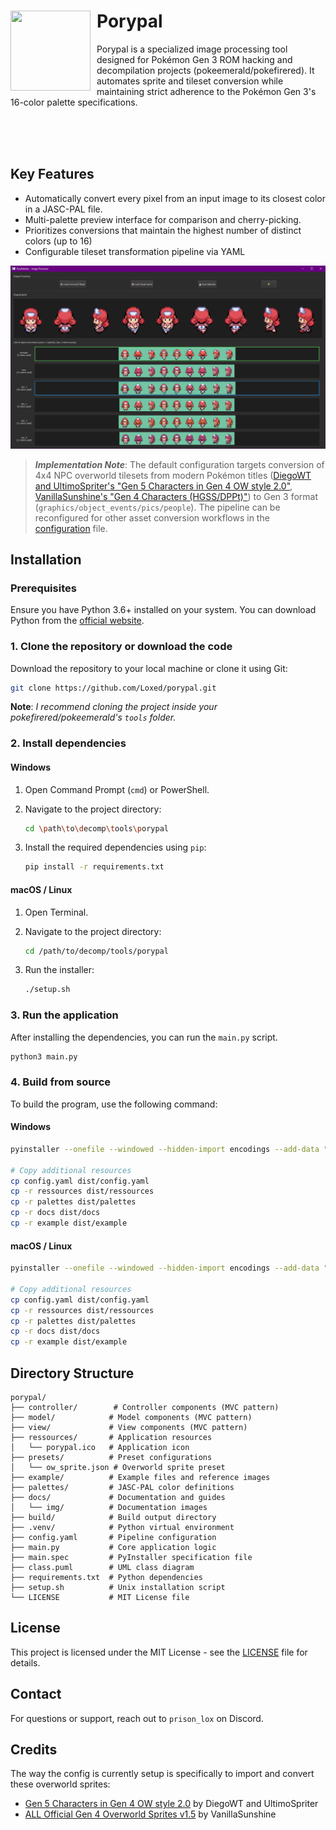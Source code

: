 # <span style="float: left; margin-right: 10px;"><img src="gui/porypal.ico" width="128" height="128"></span> Porypal


Porypal is a specialized image processing tool designed for Pokémon Gen 3 ROM hacking and decompilation projects (pokeemerald/pokefirered). It automates sprite and tileset conversion while maintaining strict adherence to the Pokémon Gen 3's 16-color palette specifications.

<br>
<br>
<br>

## Key Features

  - Automatically convert every pixel from an input image to its closest color in a JASC-PAL file.
  - Multi-palette preview interface for comparison and cherry-picking.
  - Prioritizes conversions that maintain the highest number of distinct colors (up to 16)
  - Configurable tileset transformation pipeline via YAML

![Porypal UI](docs/img/ui.png)


> **_Implementation Note_**: The default configuration targets conversion of 4x4 NPC overworld tilesets from modern Pokémon titles ([DiegoWT and UltimoSpriter's "Gen 5 Characters in Gen 4 OW style 2.0"](https://web.archive.org/web/20231001155146/https://reliccastle.com/resources/370/), [VanillaSunshine's "Gen 4 Characters (HGSS/DPPt)"](https://eeveeexpo.com/resources/404/)) to Gen 3 format (`graphics/object_events/pics/people`). The pipeline can be reconfigured for other asset conversion workflows in the [configuration](config.yaml) file.

## Installation

### Prerequisites
Ensure you have Python 3.6+ installed on your system. You can download Python from the [official website](https://www.python.org/downloads/).

### 1. Clone the repository or download the code
Download the repository to your local machine or clone it using Git:


```bash
git clone https://github.com/Loxed/porypal.git
```
**Note**: _I recommend cloning the project inside your pokefirered/pokeemerald's `tools` folder._

### 2. Install dependencies

#### Windows
1. Open Command Prompt (`cmd`) or PowerShell.
2. Navigate to the project directory:

   ```bash
   cd \path\to\decomp\tools\porypal
   ```

3. Install the required dependencies using `pip`:

   ```bash
   pip install -r requirements.txt
   ```

#### macOS / Linux
1. Open Terminal.
2. Navigate to the project directory:

   ```bash
   cd /path/to/decomp/tools/porypal
   ```

3. Run the installer:
    ```bash
    ./setup.sh
    ```

### 3. Run the application

After installing the dependencies, you can run the `main.py` script.

   ```bash
   python3 main.py
   ```

### 4. Build from source

To build the program, use the following command:

#### Windows

```bash
pyinstaller --onefile --windowed --hidden-import encodings --add-data "palettes;palettes" --icon="ressources/porypal.ico" --add-data="ressources/porypal.ico;." .\main.py

# Copy additional resources
cp config.yaml dist/config.yaml
cp -r ressources dist/ressources
cp -r palettes dist/palettes
cp -r docs dist/docs
cp -r example dist/example
```

#### macOS / Linux

```bash
pyinstaller --onefile --windowed --hidden-import encodings --add-data "palettes:palettes" --icon="ressources/porypal.ico" --add-data="ressources/porypal.ico:." ./main.py

# Copy additional resources
cp config.yaml dist/config.yaml
cp -r ressources dist/ressources
cp -r palettes dist/palettes
cp -r docs dist/docs
cp -r example dist/example
```

## Directory Structure

```
porypal/
├── controller/        # Controller components (MVC pattern)
├── model/            # Model components (MVC pattern)
├── view/             # View components (MVC pattern)
├── ressources/       # Application resources
│   └── porypal.ico   # Application icon
├── presets/          # Preset configurations
│   └── ow_sprite.json # Overworld sprite preset
├── example/          # Example files and reference images
├── palettes/         # JASC-PAL color definitions
├── docs/             # Documentation and guides
│   └── img/          # Documentation images
├── build/            # Build output directory
├── .venv/            # Python virtual environment
├── config.yaml       # Pipeline configuration
├── main.py           # Core application logic
├── main.spec         # PyInstaller specification file
├── class.puml        # UML class diagram
├── requirements.txt  # Python dependencies
├── setup.sh          # Unix installation script
└── LICENSE           # MIT License file
```

## License
This project is licensed under the MIT License - see the [LICENSE](LICENSE) file for details.

## Contact
For questions or support, reach out to `prison_lox` on Discord.

## Credits

The way the config is currently setup is specifically to import and convert these overworld sprites:

- [Gen 5 Characters in Gen 4 OW style 2.0](https://web.archive.org/web/20231001155146/https://reliccastle.com/resources/370/) by DiegoWT and UltimoSpriter
- [ALL Official Gen 4 Overworld Sprites v1.5](https://eeveeexpo.com/resources/404/) by VanillaSunshine

